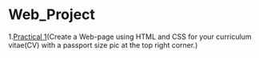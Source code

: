 # Web_Project
1.[Practical 1](https://github.com/TARUN-18/Web_Project/tree/main/Practical)(Create a Web-page using HTML and CSS for your curriculum vitae(CV) with a passport size pic at the top right corner.)
